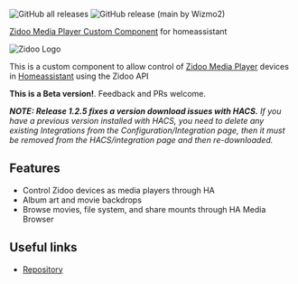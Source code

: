 ![GitHub all releases](https://img.shields.io/github/downloads/wizmo2/zidoo-player/total)
![GitHub release (main by Wizmo2)](https://img.shields.io/github/downloads/wizmo2/zidoo-player/latest/total)

[Zidoo Media Player Custom Component](https://github.com/wizmo2/zidoo-player) for homeassistant

![Zidoo Logo](https://github.com/wizmo2/zidoo-player/raw/dev/images/logo.png)

This is a custom component to allow control of [Zidoo Media Player](https://www.zidoo.tv) devices in [Homeassistant](https://home-assistant.io) using the Zidoo API

**This is a Beta version!**.  Feedback and PRs welcome.

_**NOTE: Release 1.2.5 fixes a version download issues with HACS.**  If you have a previous version installed with HACS, you need to delete any existing Integrations from the Configuration/Integration page, then it must be removed from the HACS/integration page and then re-downloaded._

## Features

- Control Zidoo devices as media players through HA
- Album art and movie backdrops
- Browse movies, file system, and share mounts through HA Media Browser 

## Useful links

- [Repository](https://github.com/wizmo2/zidoo-player)

